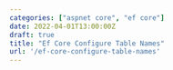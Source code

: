 ```yaml
---
categories: ["aspnet core", "ef core"]
date: 2022-04-01T13:00:00Z
draft: true
title: "Ef Core Configure Table Names"
url: '/ef-core-configure-table-names'
---
```


<!--more-->
